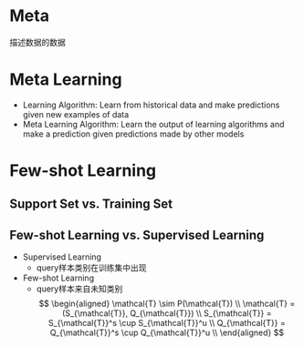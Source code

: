 # Meta
描述数据的数据

# Meta Learning

- Learning Algorithm: Learn from historical data and make predictions given new examples of data
- Meta Learning Algorithm: Learn the output of learning algorithms and make a prediction given predictions made by other models

# Few-shot Learning 

## Support Set vs. Training Set

## Few-shot Learning vs. Supervised Learning

- Supervised Learning
    - query样本类别在训练集中出现
- Few-shot Learning
    - query样本来自未知类别
$$
\begin{aligned}
\mathcal{T} \sim P(\mathcal{T}) \\
\mathcal{T} = (S_{\mathcal{T}}, Q_{\mathcal{T}}) \\
S_{\mathcal{T}} = S_{\mathcal{T}}^s \cup S_{\mathcal{T}}^u \\
Q_{\mathcal{T}} = Q_{\mathcal{T}}^s \cup Q_{\mathcal{T}}^u \\
\end{aligned}
$$